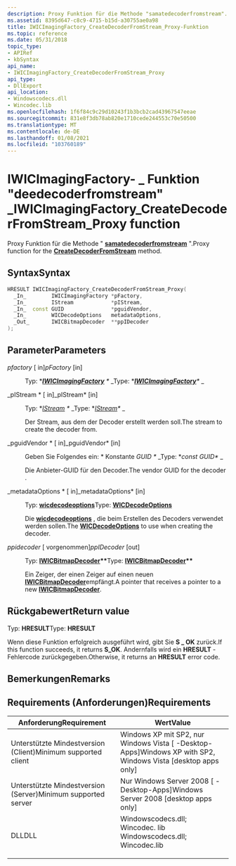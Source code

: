 ```yaml
---
description: Proxy Funktion für die Methode "samatedecoderfromstream".
ms.assetid: 8395d647-c8c9-4715-b15d-a30755ae0a98
title: IWICImagingFactory_CreateDecoderFromStream_Proxy-Funktion
ms.topic: reference
ms.date: 05/31/2018
topic_type:
- APIRef
- kbSyntax
api_name:
- IWICImagingFactory_CreateDecoderFromStream_Proxy
api_type:
- DllExport
api_location:
- Windowscodecs.dll
- Wincodec.lib
ms.openlocfilehash: 1f6f84c9c29d10243f1b3bcb2cad43967547eeae
ms.sourcegitcommit: 831e8f3db78ab820e1710cede244553c70e50500
ms.translationtype: MT
ms.contentlocale: de-DE
ms.lasthandoff: 01/08/2021
ms.locfileid: "103760189"
---
```

# <a name="iwicimagingfactory_createdecoderfromstream_proxy-function"></a><span data-ttu-id="634ae-103">IWICImagingFactory- \_ Funktion "deedecoderfromstream" \_</span><span class="sxs-lookup"><span data-stu-id="634ae-103">IWICImagingFactory\_CreateDecoderFromStream\_Proxy function</span></span>

<span data-ttu-id="634ae-104">Proxy Funktion für die Methode " [**samatedecoderfromstream**](/windows/desktop/api/Wincodec/nf-wincodec-iwicimagingfactory-createdecoderfromstream) ".</span><span class="sxs-lookup"><span data-stu-id="634ae-104">Proxy function for the [**CreateDecoderFromStream**](/windows/desktop/api/Wincodec/nf-wincodec-iwicimagingfactory-createdecoderfromstream) method.</span></span>

## <a name="syntax"></a><span data-ttu-id="634ae-105">Syntax</span><span class="sxs-lookup"><span data-stu-id="634ae-105">Syntax</span></span>


```C++
HRESULT IWICImagingFactory_CreateDecoderFromStream_Proxy(
  _In_        IWICImagingFactory *pFactory,
  _In_        IStream            *pIStream,
  _In_  const GUID               *pguidVendor,
  _In_        WICDecodeOptions   metadataOptions,
  _Out_       IWICBitmapDecoder  **ppIDecoder
);
```



## <a name="parameters"></a><span data-ttu-id="634ae-106">Parameter</span><span class="sxs-lookup"><span data-stu-id="634ae-106">Parameters</span></span>

<dl> <dt>

<span data-ttu-id="634ae-107">*pfactory* \[ in\]</span><span class="sxs-lookup"><span data-stu-id="634ae-107">*pFactory* \[in\]</span></span>
</dt> <dd>

<span data-ttu-id="634ae-108">Typ: \**[**IWICImagingFactory**](/windows/desktop/api/Wincodec/nn-wincodec-iwicimagingfactory) \** _</span><span class="sxs-lookup"><span data-stu-id="634ae-108">Type: \**[**IWICImagingFactory**](/windows/desktop/api/Wincodec/nn-wincodec-iwicimagingfactory)\** _</span></span>

</dd> <dt>

<span data-ttu-id="634ae-109">_pIStream \* \[ in\]</span><span class="sxs-lookup"><span data-stu-id="634ae-109">_pIStream\* \[in\]</span></span>
</dt> <dd>

<span data-ttu-id="634ae-110">Typ: \**[IStream](/windows/desktop/api/objidl/nn-objidl-istream) \** _</span><span class="sxs-lookup"><span data-stu-id="634ae-110">Type: \**[IStream](/windows/desktop/api/objidl/nn-objidl-istream)\** _</span></span>

<span data-ttu-id="634ae-111">Der Stream, aus dem der Decoder erstellt werden soll.</span><span class="sxs-lookup"><span data-stu-id="634ae-111">The stream to create the decoder from.</span></span>

</dd> <dt>

<span data-ttu-id="634ae-112">_pguidVendor \* \[ in\]</span><span class="sxs-lookup"><span data-stu-id="634ae-112">_pguidVendor\* \[in\]</span></span>
</dt> <dd>

<span data-ttu-id="634ae-113">Geben Sie Folgendes ein: \* Konstante *GUID \** _</span><span class="sxs-lookup"><span data-stu-id="634ae-113">Type: \**const GUID\** _</span></span>

<span data-ttu-id="634ae-114">Die Anbieter-GUID für den Decoder.</span><span class="sxs-lookup"><span data-stu-id="634ae-114">The vendor GUID for the decoder .</span></span>

</dd> <dt>

<span data-ttu-id="634ae-115">_metadataOptions \* \[ in\]</span><span class="sxs-lookup"><span data-stu-id="634ae-115">_metadataOptions\* \[in\]</span></span>
</dt> <dd>

<span data-ttu-id="634ae-116">Typ: **[ **wicdecodeoptions**](/windows/desktop/api/Wincodec/ne-wincodec-wicdecodeoptions)**</span><span class="sxs-lookup"><span data-stu-id="634ae-116">Type: **[**WICDecodeOptions**](/windows/desktop/api/Wincodec/ne-wincodec-wicdecodeoptions)**</span></span>

<span data-ttu-id="634ae-117">Die [**wicdecodeoptions**](/windows/desktop/api/Wincodec/ne-wincodec-wicdecodeoptions) , die beim Erstellen des Decoders verwendet werden sollen.</span><span class="sxs-lookup"><span data-stu-id="634ae-117">The [**WICDecodeOptions**](/windows/desktop/api/Wincodec/ne-wincodec-wicdecodeoptions) to use when creating the decoder.</span></span>

</dd> <dt>

<span data-ttu-id="634ae-118">*ppidecoder* \[ vorgenommen\]</span><span class="sxs-lookup"><span data-stu-id="634ae-118">*ppIDecoder* \[out\]</span></span>
</dt> <dd>

<span data-ttu-id="634ae-119">Typ: **[ **IWICBitmapDecoder**](/windows/desktop/api/Wincodec/nn-wincodec-iwicbitmapdecoder)\*\***</span><span class="sxs-lookup"><span data-stu-id="634ae-119">Type: **[**IWICBitmapDecoder**](/windows/desktop/api/Wincodec/nn-wincodec-iwicbitmapdecoder)\*\***</span></span>

<span data-ttu-id="634ae-120">Ein Zeiger, der einen Zeiger auf einen neuen [**IWICBitmapDecoder**](/windows/desktop/api/Wincodec/nn-wincodec-iwicbitmapdecoder)empfängt.</span><span class="sxs-lookup"><span data-stu-id="634ae-120">A pointer that receives a pointer to a new [**IWICBitmapDecoder**](/windows/desktop/api/Wincodec/nn-wincodec-iwicbitmapdecoder).</span></span>

</dd> </dl>

## <a name="return-value"></a><span data-ttu-id="634ae-121">Rückgabewert</span><span class="sxs-lookup"><span data-stu-id="634ae-121">Return value</span></span>

<span data-ttu-id="634ae-122">Typ: **HRESULT**</span><span class="sxs-lookup"><span data-stu-id="634ae-122">Type: **HRESULT**</span></span>

<span data-ttu-id="634ae-123">Wenn diese Funktion erfolgreich ausgeführt wird, gibt Sie **S \_ OK** zurück.</span><span class="sxs-lookup"><span data-stu-id="634ae-123">If this function succeeds, it returns **S\_OK**.</span></span> <span data-ttu-id="634ae-124">Andernfalls wird ein **HRESULT** -Fehlercode zurückgegeben.</span><span class="sxs-lookup"><span data-stu-id="634ae-124">Otherwise, it returns an **HRESULT** error code.</span></span>

## <a name="remarks"></a><span data-ttu-id="634ae-125">Bemerkungen</span><span class="sxs-lookup"><span data-stu-id="634ae-125">Remarks</span></span>

## <a name="requirements"></a><span data-ttu-id="634ae-126">Requirements (Anforderungen)</span><span class="sxs-lookup"><span data-stu-id="634ae-126">Requirements</span></span>



| <span data-ttu-id="634ae-127">Anforderung</span><span class="sxs-lookup"><span data-stu-id="634ae-127">Requirement</span></span> | <span data-ttu-id="634ae-128">Wert</span><span class="sxs-lookup"><span data-stu-id="634ae-128">Value</span></span> |
|-------------------------------------|------------------------------------------------------------------------------------------------------------------------------------------------------------------|
| <span data-ttu-id="634ae-129">Unterstützte Mindestversion (Client)</span><span class="sxs-lookup"><span data-stu-id="634ae-129">Minimum supported client</span></span><br/> | <span data-ttu-id="634ae-130">Windows XP mit SP2, nur Windows Vista \[ -Desktop-Apps\]</span><span class="sxs-lookup"><span data-stu-id="634ae-130">Windows XP with SP2, Windows Vista \[desktop apps only\]</span></span><br/>                                                                                              |
| <span data-ttu-id="634ae-131">Unterstützte Mindestversion (Server)</span><span class="sxs-lookup"><span data-stu-id="634ae-131">Minimum supported server</span></span><br/> | <span data-ttu-id="634ae-132">Nur Windows Server 2008 \[ -Desktop-Apps\]</span><span class="sxs-lookup"><span data-stu-id="634ae-132">Windows Server 2008 \[desktop apps only\]</span></span><br/>                                                                                                             |
| <span data-ttu-id="634ae-133">DLL</span><span class="sxs-lookup"><span data-stu-id="634ae-133">DLL</span></span><br/>                      | <dl> <span data-ttu-id="634ae-134"><dt>Windowscodecs.dll; </dt> <dt>Wincodec. lib</dt></span><span class="sxs-lookup"><span data-stu-id="634ae-134"><dt>Windowscodecs.dll; </dt> <dt>Wincodec.lib</dt></span></span> </dl> |



 

